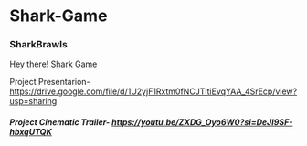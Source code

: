 # Shark-Game

### SharkBrawls

Hey there!
Shark Game 

Project Presentarion- https://drive.google.com/file/d/1U2yjF1Rxtm0fNCJTltiEvqYAA_4SrEcp/view?usp=sharing


##### Project Cinematic Trailer- https://youtu.be/ZXDG_Oyo6W0?si=DeJI9SF-hbxqUTQK
